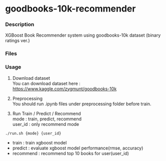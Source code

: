# goodbooks-10k-recommender

### Description
XGBoost Book Recommender system using goodbooks-10k dataset (binary ratings ver.)  

### Files


### Usage
1. Download dataset  
You can download dataset here : https://www.kaggle.com/zygmunt/goodbooks-10k

2. Preprocessing  
You should run .ipynb files under preprocessing folder before train.

3. Run Train / Predict / Recommend  
mode : train, predict, recommend  
user_id : only recommend mode  
~~~
./run.sh {mode} {user_id}
~~~
- train : train xgboost model
- predict : evaluate xgboost model performance(rmse, accuracy)
- recommend : recommend top 10 books for user(user_id)
